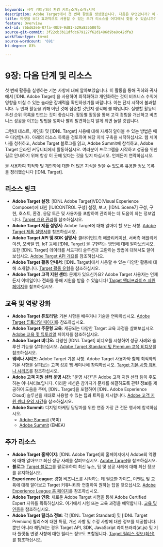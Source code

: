 ```yaml
---
keywords: 시작 키트;대상 환영 키트;소개;소개;시작
description: Adobe Target에서 첫 번째 활동을 생성했습니다. 다음은 무엇입니까? 이 문서를 사용하여 추가 리소스, 교육 튜토리얼 및 사용 방법 비디오에 대한 링크를 찾을 수 있습니다.
title: 타겟을 보다 효과적으로 사용할 수 있는 추가 리소스를 어디에서 찾을 수 있습니까?
feature: Overview
exl-id: 76bd62e6-07fa-40b9-9d81-529a825500fb
source-git-commit: 3f22cb3b11dfdc679127f62d1486d9ba8c42dfa3
workflow-type: tm+mt
source-wordcount: '691'
ht-degree: 83%

---
```


# 9장: 다음 단계 및 리소스

첫 번째 활동을 실행하는 기본 사항에 대해 알아보았습니다. 이 활동을 통해 귀하와 귀사에서 [!DNL Adobe Target] 을 사용하여 최적화하고 개인화하는 것이 비즈니스 수익에 영향을 미칠 수 있는 놀라운 잠재력을 확인하셨기를 바랍니다. 이는 단지 시작에 불과합니다. 두 번째 활동을 위해 어떤 것에 집중할 것인지 생각해 볼 때입니다. 실행할 활동의 우선 순위 목록을 만드는 것이 좋습니다. 활동별 활동을 통해 고객 경험을 개선하고 비즈니스 성공을 이끄는 방법을 얼마나 빨리 발견하는지 알게 되면 놀랄 것입니다.

그런데 테스트, 개인화 및 [!DNL Target] 사용에 대해 자세히 알아볼 수 있는 방법은 매우 다양합니다. 아래의 리소스 목록을 검토하여 해당 지식 구축을 시작하십시오. 웹 세미나를 청취하고, Adobe Target 블로그를 읽고, Adobe Summit에 참석하고, Adobe Target 온라인 커뮤니티에서 활동하십시오. 여러분이 프로그램을 시작하고 성공을 위한 길로 안내하기 위해 항상 이 곳에 있다는 것을 잊지 마십시오. 언제든지 연락하십시오.

을 사용하여 최적화 및 개인화에 대한 더 많은 지식을 얻을 수 있도록 유용한 정보 목록을 정리했습니다 [!DNL Target].

## 리소스 링크

* **Adobe Target 설정**: [!DNL Adobe Target]VEC(Visual Experience Composer)에 대한 [!UICONTROL 구성] 설정, 보고, [!DNL Scene7] 구성, 구현, 호스트, 환경, 응답 토큰 및 사용자를 포함하여 관리하는 데 도움이 되는 정보입니다. [Target 개요 관리](/help/main/administrating-target/administrating-target.md)를 참조하십시오.
* **Adobe Target 제품 설명서**: Adobe Target에 대해 알아야 할 모든 사항. [Adobe Target 제품 설명서](https://experienceleague.adobe.com/docs/target/using/target-home.html?lang=ko_KR)를 참조하십시오.
* **Adobe Target API 및 SDK 설명서**: 클라이언트측 애플리케이션, 서버측 애플리케이션, 모바일 앱, IoT 등에 [!DNL Target] 을 구현하는 방법에 대해 알아보십시오. 또한 [!DNL Target] 데이터를 서드파티 솔루션과 교환하는 방법에 대해서도 알아보십시오. [Adobe Target API 개요](/help/main/api/api-overview.md)를 참조하십시오.
* **Adobe Target 활동 안내서**: [!DNL Target]에서 사용할 수 있는 다양한 활동에 대해 소개합니다. [Target 활동 유형](/help/main/c-activities/target-activities-guide.md)을 참조하십시오.
* **Adobe Target 고객 지원 센터**: 문제가 있으신가요? Adobe Target 사용자는 언제든지 이메일이나 전화를 통해 지원을 받을 수 있습니다! [Target 엔터프라이즈 지원 페이지](https://helpx.adobe.com/kr/contact/enterprise-support.ec.html#target)를 참조하십시오.

## 교육 및 역량 강화

* **Adobe Target 튜토리얼**: 기본 사항을 배우거나 기술을 연마하십시오. [Adobe Target 튜토리얼 페이지](https://experienceleague.adobe.com/docs/target-learn/tutorials/overview.html?lang=ko_KR)를 참조하십시오.
* **Adobe Target 주문형 교육**: 제공되는 다양한 Target 교육 과정을 살펴보십시오. [Adobe 교육 및 튜토리얼](https://helpx.adobe.com/kr/learning.html?promoid=KAUDK) 페이지를 참조하십시오.
* **Adobe Target 비디오:** 다양한 [!DNL Target] 비디오를 시청하여 성공 사례와 솔루션 기능을 살펴보십시오. [Adobe Target Standard 및 Premium 교육 비디오](/help/main/c-intro/target-standard-premium-training-videos.md)를 참조하십시오.
* **웨비나 시리즈**: Adobe Target 기본 사항. Adobe Target 사용자와 함께 최적화의 기본 사항을 살펴보는 고객 성공 웹 세미나에 참여하십시오. [Target 기본 사항 웨비나 시리즈](/help/main/cmp-resources-and-contact-information.md#concept_11902FAC95C64479AABE020557A7EEE4)를 참조하십시오.
* **Adobe 고객 지원 센터 운영 시간**: &quot;운영 시간&quot;은 Adobe 고객 지원 센터 팀이 주도하는 이니셔티브입니다. 이러한 세션은 참가자가 문제를 해결하도록 관련 정보를 제공하여 도움을 주며, [!DNL Target]을 포함하여 [!DNL Adobe Experience Cloud] 솔루션을 제대로 사용할 수 있는 팁과 트릭을 제시합니다. [Adobe 고객 지원 센터 운영 시간](/help/main/cmp-resources-and-contact-information.md#concept_58EA30379D3B48C4848BA2A8C464A5B7)을 참조하십시오.
* **Adobe Summit**: 디지털 마케팅 담당자를 위한 연중 가장 큰 전문 행사에 참석하십시오.
   * [Adobe Summit](https://summit.adobe.com/na/) (북미)
   * [Adobe Summit](https://summit-emea.adobe.com/emea/) (EMEA)

## 추가 리소스

* **Adobe Target 홈페이지**: [!DNL Adobe Target]의 홈페이지에서 Adobe의 역량에 대해 알아보고 최신 성공 사례를 살펴보십시오. [Adobe Target](https://www.adobe.com/kr/marketing/target.html)을 참조하십시오.
* **블로그**: [Target 블로그](https://blog.adobe.com/en/2020/07/29/adobe-target-announces-enhanced-analytics-measurement-for-ai-powered-testing-and-personalization.html#gs.di9df5)를 팔로우하여 최신 뉴스, 팁 및 성공 사례에 대해 최신 정보를 유지하십시오.
* **Experience League**: 경험 비즈니스를 시작하는 데 필요한 가이드, 이벤트 및 교육에 대해 알아보고 Target 커뮤니티와 연결하여 원하는 답을 찾으십시오. [Adobe Experience League 홈 페이지](https://experienceleague.adobe.com/#home)를 참조하십시오.
* **Adobe Target 인증**: 새로운 Adobe Target 시험을 통해 Adobe Certified Expert 지위를 획득하십시오. 여기에서 시험 또는 교육 과정을 예약합니다. [교육 및 인증](/help/main/c-intro/training-and-certification.md)을 참조하십시오.
* **Adobe Target 릴리스 정보**: 각 [!DNL Target Standard] 및 [!DNL Target Premium] 릴리스에 대한 특징, 개선 사항 및 수정 사항에 대한 정보를 제공합니다. 뿐만 아니라 해당되는 경우 Target API, SDK, JavaScript 라이브러리(at.js) 및 기타 플랫폼 변경 사항에 대한 릴리스 정보도 포함됩니다. [Target 릴리스 정보(최신)](/help/main/r-release-notes/release-notes.md)를 참조하십시오.
